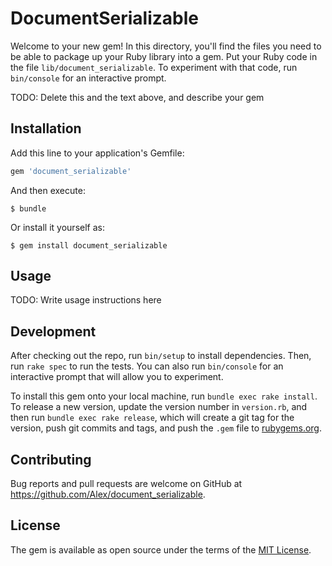 # DocumentSerializable

Welcome to your new gem! In this directory, you'll find the files you need to be able to package up your Ruby library into a gem. Put your Ruby code in the file `lib/document_serializable`. To experiment with that code, run `bin/console` for an interactive prompt.

TODO: Delete this and the text above, and describe your gem

## Installation

Add this line to your application's Gemfile:

```ruby
gem 'document_serializable'
```

And then execute:

    $ bundle

Or install it yourself as:

    $ gem install document_serializable

## Usage

TODO: Write usage instructions here

## Development

After checking out the repo, run `bin/setup` to install dependencies. Then, run `rake spec` to run the tests. You can also run `bin/console` for an interactive prompt that will allow you to experiment.

To install this gem onto your local machine, run `bundle exec rake install`. To release a new version, update the version number in `version.rb`, and then run `bundle exec rake release`, which will create a git tag for the version, push git commits and tags, and push the `.gem` file to [rubygems.org](https://rubygems.org).

## Contributing

Bug reports and pull requests are welcome on GitHub at https://github.com/Alex/document_serializable.


## License

The gem is available as open source under the terms of the [MIT License](http://opensource.org/licenses/MIT).

